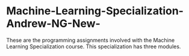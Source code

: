 # Machine-Learning-Specialization-Andrew-NG-New-

These are the programming assignments involved with the Machine Learning Specialization course.
This specialization has three modules.
